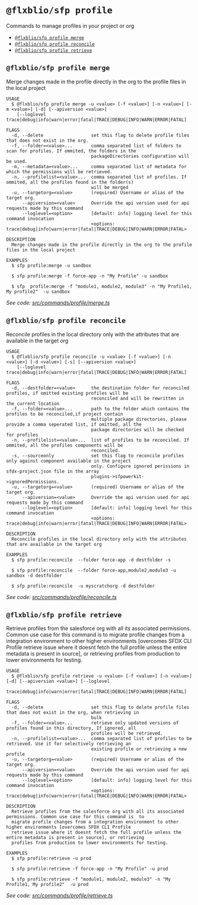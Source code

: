 `@flxblio/sfp profile`
======================

Commands to manage profiles in your project or org

* [`@flxblio/sfp profile merge`](#flxbliosfp-profile-merge)
* [`@flxblio/sfp profile reconcile`](#flxbliosfp-profile-reconcile)
* [`@flxblio/sfp profile retrieve`](#flxbliosfp-profile-retrieve)

## `@flxblio/sfp profile merge`

Merge changes made in the profile directly in the org to the profile files in the local project

```
USAGE
  $ @flxblio/sfp profile merge -u <value> [-f <value>] [-n <value>] [-m <value>] [-d] [--apiversion <value>]
    [--loglevel trace|debug|info|warn|error|fatal|TRACE|DEBUG|INFO|WARN|ERROR|FATAL]

FLAGS
  -d, --delete                  set this flag to delete profile files that does not exist in the org.
  -f, --folder=<value>...       comma separated list of folders to scan for profiles. If ommited, the folders in the
                                packageDirectories configuration will be used.
  -m, --metadata=<value>...     comma separated list of metadata for which the permissions will be retrieved.
  -n, --profilelist=<value>...  comma separated list of profiles. If ommited, all the profiles found in the folder(s)
                                will be merged
  -u, --targetorg=<value>       (required) Username or alias of the target org.
      --apiversion=<value>      Override the api version used for api requests made by this command
      --loglevel=<option>       [default: info] logging level for this command invocation
                                <options: trace|debug|info|warn|error|fatal|TRACE|DEBUG|INFO|WARN|ERROR|FATAL>

DESCRIPTION
  Merge changes made in the profile directly in the org to the profile files in the local project

EXAMPLES
  $ sfp profile:merge -u sandbox

  $ sfp profile:merge -f force-app -n "My Profile" -u sandbox

  $ sfp  profile:merge -f "module1, module2, module3" -n "My Profile1, My profile2"  -u sandbox
```

_See code: [src/commands/profile/merge.ts](https://github.com/flxbl-io/sfp)_

## `@flxblio/sfp profile reconcile`

Reconcile profiles in the local directory only with the attributes that are available in the target org

```
USAGE
  $ @flxblio/sfp profile reconcile -u <value> [-f <value>] [-n <value>] [-d <value>] [-s] [--apiversion <value>]
    [--loglevel trace|debug|info|warn|error|fatal|TRACE|DEBUG|INFO|WARN|ERROR|FATAL]

FLAGS
  -d, --destfolder=<value>      the destination folder for reconciled profiles, if omitted existing profiles will be
                                reconciled and will be rewritten in the current location
  -f, --folder=<value>...       path to the folder which contains the profiles to be reconciled,if project contain
                                multiple package directories, please provide a comma seperated list, if omitted, all the
                                package directories will be checked for profiles
  -n, --profilelist=<value>...  list of profiles to be reconciled. If ommited, all the profiles components will be
                                reconciled.
  -s, --sourceonly              set this flag to reconcile profiles only against component available in the project
                                only. Configure ignored perissions in sfdx-project.json file in the array
                                plugins->sfpowerkit->ignoredPermissions.
  -u, --targetorg=<value>       (required) Username or alias of the target org.
      --apiversion=<value>      Override the api version used for api requests made by this command
      --loglevel=<option>       [default: info] logging level for this command invocation
                                <options: trace|debug|info|warn|error|fatal|TRACE|DEBUG|INFO|WARN|ERROR|FATAL>

DESCRIPTION
  Reconcile profiles in the local directory only with the attributes that are available in the target org

EXAMPLES
  $ sfp profile:reconcile  --folder force-app -d destfolder -s

  $ sfp profile:reconcile  --folder force-app,module2,module3 -u sandbox -d destfolder

  $ sfp profile:reconcile  -u myscratchorg -d destfolder
```

_See code: [src/commands/profile/reconcile.ts](https://github.com/flxbl-io/sfp)_

## `@flxblio/sfp profile retrieve`

Retrieve profiles from the salesforce org with all its associated permissions. Common use case for this command is  to migrate profile changes from a integration environment to other higher environments [overcomes SFDX CLI Profile retrieve issue where it doesnt fetch the full profile unless the entire metadata is present in source], or retrieving profiles from production to lower environments for testing.

```
USAGE
  $ @flxblio/sfp profile retrieve -u <value> [-f <value>] [-n <value>] [-d] [--apiversion <value>] [--loglevel
    trace|debug|info|warn|error|fatal|TRACE|DEBUG|INFO|WARN|ERROR|FATAL]

FLAGS
  -d, --delete                  set this flag to delete profile files that does not exist in the org, when retrieving in
                                bulk
  -f, --folder=<value>...       retrieve only updated versions of profiles found in this directory, If ignored, all
                                profiles will be retrieved.
  -n, --profilelist=<value>...  comma separated list of profiles to be retrieved. Use it for selectively retrieving an
                                existing profile or retrieving a new profile
  -u, --targetorg=<value>       (required) Username or alias of the target org.
      --apiversion=<value>      Override the api version used for api requests made by this command
      --loglevel=<option>       [default: info] logging level for this command invocation
                                <options: trace|debug|info|warn|error|fatal|TRACE|DEBUG|INFO|WARN|ERROR|FATAL>

DESCRIPTION
  Retrieve profiles from the salesforce org with all its associated permissions. Common use case for this command is  to
  migrate profile changes from a integration environment to other higher environments [overcomes SFDX CLI Profile
  retrieve issue where it doesnt fetch the full profile unless the entire metadata is present in source], or retrieving
  profiles from production to lower environments for testing.

EXAMPLES
  $ sfp profile:retrieve -u prod

  $ sfp profile:retrieve -f force-app -n "My Profile" -u prod

  $ sfp profile:retrieve -f "module1, module2, module3" -n "My Profile1, My profile2"  -u prod
```

_See code: [src/commands/profile/retrieve.ts](https://github.com/flxbl-io/sfp)_

